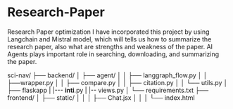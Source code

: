 # Research-Paper
Research Paper optimization
I have incorporated this project by using Langchain and Mistral model, which will tells us how to summarize the research paper, also what are strengths and weakness of the paper. 
AI Agents plays important role in searching, downloading, and summarizing the paper.

sci-nav/
├── backend/
│   ├── agent/
│   │   ├── langgraph_flow.py
│   │   ├──wrapper.py
│   │   ├── compare.py
│   │   ├── citation.py
│   │   └── utils.py
│   ├── flaskapp
|    |--- __inti__.py
|   |-- views.py
│   └── requirements.txt
├── frontend/
│   ├── static/
│   │   │   ├── Chat.jsx
│   │   │   └── index.html
